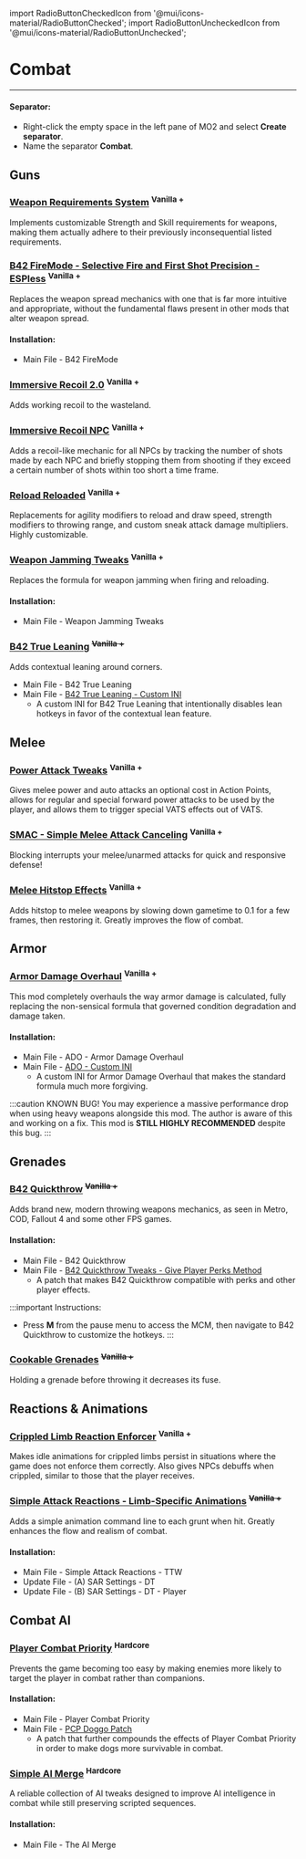 ﻿import RadioButtonCheckedIcon from '@mui/icons-material/RadioButtonChecked';
import RadioButtonUncheckedIcon from '@mui/icons-material/RadioButtonUnchecked';

# Combat 

---

#### Separator:

- Right-click the empty space in the left pane of MO2 and select **Create separator**.
- Name the separator **Combat**.

## Guns

### [Weapon Requirements System](https://www.nexusmods.com/newvegas/mods/69161) <sup>Vanilla +</sup>

Implements customizable Strength and Skill requirements for weapons, making them actually adhere to their previously inconsequential listed requirements.

### [B42 FireMode - Selective Fire and First Shot Precision - ESPless](https://www.nexusmods.com/newvegas/mods/82576) <sup>Vanilla +</sup>

Replaces the weapon spread mechanics with one that is far more intuitive and appropriate, without the fundamental flaws present in other mods that alter weapon spread.

#### Installation:

- Main File - B42 FireMode

### [Immersive Recoil 2.0](https://www.nexusmods.com/newvegas/mods/61973) <sup>Vanilla +</sup>

Adds working recoil to the wasteland. 

### [Immersive Recoil NPC](https://www.nexusmods.com/newvegas/mods/69971) <sup>Vanilla +</sup>

Adds a recoil-like mechanic for all NPCs by tracking the number of shots made by each NPC and briefly stopping them from shooting if they exceed a certain number of shots within too short a time frame.

### [Reload Reloaded](https://www.nexusmods.com/newvegas/mods/62266) <sup>Vanilla +</sup>

Replacements for agility modifiers to reload and draw speed, strength modifiers to throwing range, and custom sneak attack damage multipliers. Highly customizable.

### [Weapon Jamming Tweaks](https://www.nexusmods.com/newvegas/mods/82898) <sup>Vanilla +</sup>

Replaces the formula for weapon jamming when firing and reloading.

#### Installation:

- Main File - Weapon Jamming Tweaks

### [B42 True Leaning](https://www.nexusmods.com/newvegas/mods/81872) <sup>~~Vanilla +~~</sup>

Adds contextual leaning around corners.

- Main File - B42 True Leaning
- Main File - [B42 True Leaning - Custom INI](https://www.nexusmods.com/newvegas/mods/79005?tab=files&file_id=1000130112&nmm=1)
  - A custom INI for B42 True Leaning that intentionally disables lean hotkeys in favor of the contextual lean feature.

## Melee

### [Power Attack Tweaks](https://www.nexusmods.com/newvegas/mods/69238) <sup>Vanilla +</sup>

Gives melee power and auto attacks an optional cost in Action Points, allows for regular and special forward power attacks to be used by the player, and allows them to trigger special VATS effects out of VATS.

### [SMAC - Simple Melee Attack Canceling](https://www.nexusmods.com/newvegas/mods/82732) <sup>Vanilla +</sup>

Blocking interrupts your melee/unarmed attacks for quick and responsive defense!

### [Melee Hitstop Effects](https://www.nexusmods.com/newvegas/mods/75981) <sup>Vanilla +</sup>

Adds hitstop to melee weapons by slowing down gametime to 0.1 for a few frames, then restoring it. Greatly improves the flow of combat.

## Armor

### [Armor Damage Overhaul](https://www.nexusmods.com/newvegas/mods/73267) <sup>Vanilla +</sup>

This mod completely overhauls the way armor damage is calculated, fully replacing the non-sensical formula that governed condition degradation and damage taken.

#### Installation:

- Main File - ADO - Armor Damage Overhaul
- Main File - [ADO - Custom INI](https://www.nexusmods.com/newvegas/mods/79005?tab=files&file_id=1000131074&nmm=1)
  - A custom INI for Armor Damage Overhaul that makes the standard formula much more forgiving.

:::caution KNOWN BUG!
You may experience a massive performance drop when using heavy weapons alongside this mod. The author is aware of this and working on a fix. This mod is **STILL HIGHLY RECOMMENDED** despite this bug.
:::

## Grenades

### [B42 Quickthrow](https://www.nexusmods.com/newvegas/mods/66686) <sup>~~Vanilla +~~</sup>

Adds brand new, modern throwing weapons mechanics, as seen in Metro, COD, Fallout 4 and some other FPS games.

#### Installation:

- Main File - B42 Quickthrow
- Main File - [B42 Quickthrow Tweaks - Give Player Perks Method](https://www.nexusmods.com/newvegas/mods/77674)
  - A patch that makes B42 Quickthrow compatible with perks and other player effects.

:::important Instructions:
- Press **M** from the pause menu to access the MCM, then navigate to B42 Quickthrow to customize the hotkeys.
:::

### [Cookable Grenades](https://www.nexusmods.com/newvegas/mods/81678) <sup>~~Vanilla +~~</sup>

Holding a grenade before throwing it decreases its fuse.

## Reactions & Animations

### [Crippled Limb Reaction Enforcer](https://www.nexusmods.com/newvegas/mods/73147) <sup>Vanilla +</sup>

Makes idle animations for crippled limbs persist in situations where the game does not enforce them correctly. Also gives NPCs debuffs when crippled, similar to those that the player receives.

### [Simple Attack Reactions - Limb-Specific Animations](https://www.nexusmods.com/newvegas/mods/79687) <sup>~~Vanilla +~~</sup>

Adds a simple animation command line to each grunt when hit. Greatly enhances the flow and realism of combat.

#### Installation:

- Main File - Simple Attack Reactions - TTW
- Update File - (A) SAR Settings - DT
- Update File - (B) SAR Settings - DT - Player

## Combat AI

### [Player Combat Priority](https://www.nexusmods.com/newvegas/mods/71699) <sup>Hardcore</sup>

Prevents the game becoming too easy by making enemies more likely to target the player in combat rather than companions.

#### Installation:

- Main File - Player Combat Priority
- Main File - [PCP Doggo Patch](https://www.nexusmods.com/newvegas/mods/80339)
  - A patch that further compounds the effects of Player Combat Priority in order to make dogs more survivable in combat.

### [Simple AI Merge](https://www.nexusmods.com/newvegas/mods/86691) <sup>Hardcore</sup>

A reliable collection of AI tweaks designed to improve AI intelligence in combat while still preserving scripted sequences.

#### Installation:

- Main File - The AI Merge
